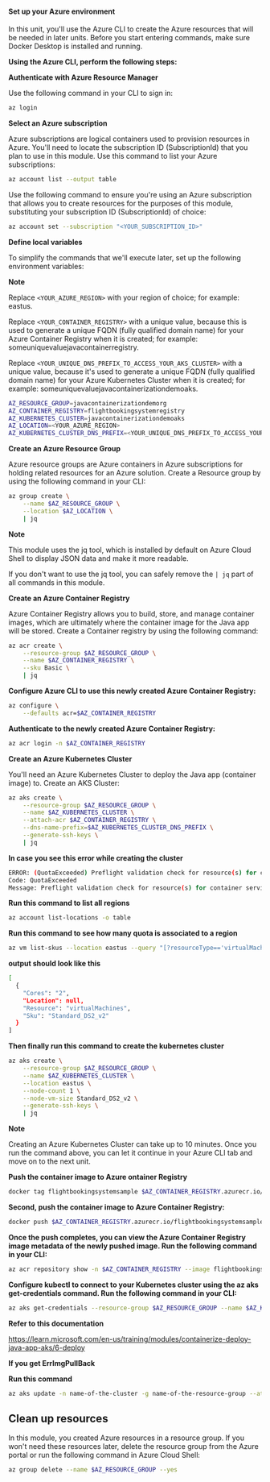 #### Set up your Azure environment

In this unit, you'll use the Azure CLI to create the Azure resources that will be needed in later units. Before you start entering commands, make sure Docker Desktop is installed and running.

**Using the Azure CLI, perform the following steps:**

**Authenticate with Azure Resource Manager**

Use the following command in your CLI to sign in:

```bash
az login
```

**Select an Azure subscription**

Azure subscriptions are logical containers used to provision resources in Azure. You'll need to locate the subscription ID (SubscriptionId) that you plan to use in this module. Use this command to list your Azure subscriptions:

```bash
az account list --output table
```

Use the following command to ensure you're using an Azure subscription that allows you to create resources for the purposes of this module, substituting your subscription ID (SubscriptionId) of choice:

```bash
az account set --subscription "<YOUR_SUBSCRIPTION_ID>"
```

**Define local variables**

To simplify the commands that we'll execute later, set up the following environment variables:

**Note**

Replace `<YOUR_AZURE_REGION>` with your region of choice; for example: eastus.

Replace `<YOUR_CONTAINER_REGISTRY>` with a unique value, because this is used to generate a unique FQDN (fully qualified domain name) for your Azure Container Registry when it is created; for example: someuniquevaluejavacontainerregistry.

Replace `<YOUR_UNIQUE_DNS_PREFIX_TO_ACCESS_YOUR_AKS_CLUSTER>` with a unique value, because it's used to generate a unique FQDN (fully qualified domain name) for your Azure Kubernetes Cluster when it is created; for example: someuniquevaluejavacontainerizationdemoaks.

```bash
AZ_RESOURCE_GROUP=javacontainerizationdemorg
AZ_CONTAINER_REGISTRY=flightbookingsystemregistry
AZ_KUBERNETES_CLUSTER=javacontainerizationdemoaks
AZ_LOCATION=<YOUR_AZURE_REGION>
AZ_KUBERNETES_CLUSTER_DNS_PREFIX=<YOUR_UNIQUE_DNS_PREFIX_TO_ACCESS_YOUR_AKS_CLUSTER>
```

**Create an Azure Resource Group**

Azure resource groups are Azure containers in Azure subscriptions for holding related resources for an Azure solution. Create a Resource group by using the following command in your CLI:

```bash
az group create \
    --name $AZ_RESOURCE_GROUP \
    --location $AZ_LOCATION \
    | jq
```

**Note**

This module uses the jq tool, which is installed by default on Azure Cloud Shell to display JSON data and make it more readable.

If you don't want to use the jq tool, you can safely remove the `| jq` part of all commands in this module.

**Create an Azure Container Registry**

Azure Container Registry allows you to build, store, and manage container images, which are ultimately where the container image for the Java app will be stored. Create a Container registry by using the following command:

```bash
az acr create \
    --resource-group $AZ_RESOURCE_GROUP \
    --name $AZ_CONTAINER_REGISTRY \
    --sku Basic \
    | jq
```

**Configure Azure CLI to use this newly created Azure Container Registry:**

```bash
az configure \
    --defaults acr=$AZ_CONTAINER_REGISTRY
```

**Authenticate to the newly created Azure Container Registry:**

```bash
az acr login -n $AZ_CONTAINER_REGISTRY
```

**Create an Azure Kubernetes Cluster**

You'll need an Azure Kubernetes Cluster to deploy the Java app (container image) to. Create an AKS Cluster:

```bash
az aks create \
    --resource-group $AZ_RESOURCE_GROUP \
    --name $AZ_KUBERNETES_CLUSTER \
    --attach-acr $AZ_CONTAINER_REGISTRY \
    --dns-name-prefix=$AZ_KUBERNETES_CLUSTER_DNS_PREFIX \
    --generate-ssh-keys \
    | jq
```

**In case you see this error while creating the cluster**
```bash
ERROR: (QuotaExceeded) Preflight validation check for resource(s) for container service flightbookingsystemkubernetes in resource group MC_javaflightcontainerization_flightbookingsystemkubernetes_eastus failed. Message: Operation could not be completed as it results in exceeding approved Total Regional Cores quota. Additional details - Deployment Model: Resource Manager, Location: eastus, Current Limit: 4, Current Usage: 0, Additional Required: 6, (Minimum) New Limit Required: 6. Submit a request for Quota increase at https://aka.ms/ProdportalCRP/#blade/Microsoft_Azure_Capacity/UsageAndQuota.ReactView/Parameters/%7B%22subscriptionId%22:%2262b729bc-acad-4045-b66a-2bc5dd380cf3%22,%22command%22:%22openQuotaApprovalBlade%22,%22quotas%22:[%7B%22location%22:%22eastus%22,%22providerId%22:%22Microsoft.Compute%22,%22resourceName%22:%22cores%22,%22quotaRequest%22:%7B%22properties%22:%7B%22limit%22:6,%22unit%22:%22Count%22,%22name%22:%7B%22value%22:%22cores%22%7D%7D%7D%7D]%7D by specifying parameters listed in the ‘Details’ section for deployment to succeed. Please read more about quota limits at https://docs.microsoft.com/en-us/azure/azure-supportability/regional-quota-requests. Details:
Code: QuotaExceeded
Message: Preflight validation check for resource(s) for container service flightbookingsystemkubernetes in resource group MC_javaflightcontainerization_flightbookingsystemkubernetes_eastus failed. Message: Operation could not be completed as it results in exceeding approved Total Regional Cores quota. Additional details - Deployment Model: Resource Manager, Location: eastus, Current Limit: 4, Current Usage: 0, Additional Required: 6, (Minimum) New Limit Required: 6. Submit a request for Quota increase at https://aka.ms/ProdportalCRP/#blade/Microsoft_Azure_Capacity/UsageAndQuota.ReactView/Parameters/%7B%22subscriptionId%22:%2262b729bc-acad-4045-b66a-2bc5dd380cf3%22,%22command%22:%22openQuotaApprovalBlade%22,%22quotas%22:[%7B%22location%22:%22eastus%22,%22providerId%22:%22Microsoft.Compute%22,%22resourceName%22:%22cores%22,%22quotaRequest%22:%7B%22properties%22:%7B%22limit%22:6,%22unit%22:%22Count%22,%22name%22:%7B%22value%22:%22cores%22%7D%7D%7D%7D]%7D by specifying parameters listed in the ‘Details’ section for deployment to succeed. Please read more about quota limits at https://docs.microsoft.com/en-us/azure/azure-supportability/regional-quota-requests. Details:
```

**Run this command to list all regions**

```bash
az account list-locations -o table
```

**Run this command to see how many quota is associated to a region**

```bash
az vm list-skus --location eastus --query "[?resourceType=='virtualMachines' && name=='Standard_DS2_v2'].{Location:location, Resource:resourceType, Sku:name, Cores:capabilities[?name=='vCPUs'].value | [0]}"
```

**output should look like this**

```bash
[
  {
    "Cores": "2",
    "Location": null,
    "Resource": "virtualMachines",
    "Sku": "Standard_DS2_v2"
  }
]
```

**Then finally run this command to create the kubernetes cluster**

```bash
az aks create \
    --resource-group $AZ_RESOURCE_GROUP \
    --name $AZ_KUBERNETES_CLUSTER \
    --location eastus \
    --node-count 1 \
    --node-vm-size Standard_DS2_v2 \
    --generate-ssh-keys \
    | jq
```

**Note**

Creating an Azure Kubernetes Cluster can take up to 10 minutes. Once you run the command above, you can let it continue in your Azure CLI tab and move on to the next unit.

**Push the container image to Azure ontainer Registry**

```bash
docker tag flightbookingsystemsample $AZ_CONTAINER_REGISTRY.azurecr.io/flightbookingsystemsample
```

**Second, push the container image to Azure Container Registry:**

```bash
docker push $AZ_CONTAINER_REGISTRY.azurecr.io/flightbookingsystemsample
```

**Once the push completes, you can view the Azure Container Registry image metadata of the newly pushed image. Run the following command in your CLI:**

```bash
az acr repository show -n $AZ_CONTAINER_REGISTRY --image flightbookingsystemsample:latest
```

**Configure kubectl to connect to your Kubernetes cluster using the az aks get-credentials command. Run the following command in your CLI:**

```bash
az aks get-credentials --resource-group $AZ_RESOURCE_GROUP --name $AZ_KUBERNETES_CLUSTER
```


**Refer to this documentation**

https://learn.microsoft.com/en-us/training/modules/containerize-deploy-java-app-aks/6-deploy



**If you get ErrImgPullBack**

**Run this command**

```bash
az aks update -n name-of-the-cluster -g name-of-the-resource-group --attach-acr name-of-the-acr
```


## Clean up resources

In this module, you created Azure resources in a resource group. If you won't need these resources later, delete the resource group from the Azure portal or run the following command in Azure Cloud Shell:

```bash
az group delete --name $AZ_RESOURCE_GROUP --yes
```

